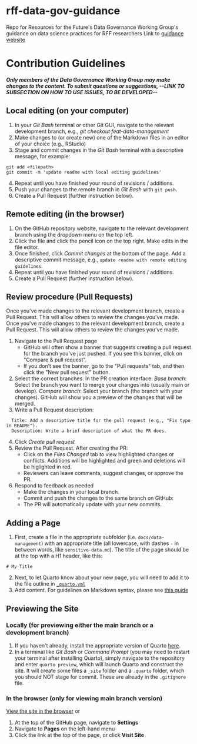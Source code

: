# rff-data-gov-guidance
Repo for Resources for the Future's Data Governance Working Group's guidance on data science practices for RFF researchers
Link to [guidance website](https://alexandra-thompson-dc.github.io/rff-data-gov-guidance/)
# Contribution Guidelines
***Only members of the Data Governance Working Group may make changes to the content. To submit questions or suggestions, --LINK TO SUBSECTION ON HOW TO USE ISSUES, TO BE DEVELOPED--***
## Local editing (on your computer)

1. In your _Git Bash_ terminal or other Git GUI, navigate to the relevant development branch, e.g., _git checkout feat-data-management_
2. Make changes to (or create new) one of the Markdown files in an editor of your choice (e.g., RStudio)
3. Stage and commit changes in the _Git Bash_ terminal with a descriptive message, for example:
```
git add <filepath>
git commit -m 'update readme with local editing guidelines'
```
4. Repeat until you have finished your round of revisions / additions.
5. Push your changes to the remote branch in _Git Bash_ with `git push`.
6. Create a Pull Request (further instruction below).

## Remote editing (in the browser)
1. On the GitHub repository website, navigate to the relevant development branch using the dropdown menu on the top left.
2. Click the file and click the pencil icon on the top right. Make edits in the file editor.
3. Once finished, click *Commit changes* at the bottom of the page. Add a descriptive commit message, e.g., `update readme with remote editing guidelines`.
4. Repeat until you have finished your round of revisions / additions.
5. Create a Pull Request (further instruction below).

## Review procedure (Pull Requests)
Once you've made changes to the relevant development branch, create a Pull Request. This will allow others to review the changes you've made.
Once you've made changes to the relevant development branch, create a Pull Request. This will allow others to review the changes you've made.

1. Navigate to the Pull Request page
   - GitHub will often show a banner that suggests creating a pull request for the branch you've just pushed. If you see this banner, click on "Compare & pull request".
   - If you don’t see the banner, go to the "Pull requests" tab, and then click the "New pull request" button.
2. Select the correct branches. In the PR creation interface:
_Base branch_: Select the branch you want to merge your changes into (usually main or develop).
_Compare branch_: Select your branch (the branch with your changes).
GitHub will show you a preview of the changes that will be merged.
3. Write a Pull Request description:
```
  Title: Add a descriptive title for the pull request (e.g., "Fix typo in README").
  Description: Write a brief description of what the PR does.
```
4. Click *Create pull request*
5. Review the Pull Request. After creating the PR:
   - Click on the *Files Changed* tab to view highlighted changes or conflicts. Additions will be highlighted and green and deletions will be higlighted in red.
   - Reviewers can leave comments, suggest changes, or approve the PR.
6. Respond to feedback as needed
   - Make the changes in your local branch.
   - Commit and push the changes to the same branch on GitHub:
   - The PR will automatically update with your new commits.


## Adding a Page
1. First, create a file in the appropriate subfolder (i.e. `docs/data-management`) with an appropriate title (all lowercase, with dashes `-` in between words, like `sensitive-data.md`).  The title of the page should be at the top with a H1 header, like this:
```
# My Title
```  
2. Next, to let Quarto know about your new page, you will need to add it to the file outline in [`_quarto.yml`](_quarto.yml)
3. Add content.  For guidelines on Markdown syntax, please see [this guide](https://www.markdownguide.org/basic-syntax/)

## Previewing the Site
### Locally (for previewing either the main branch or a development branch)
1. If you haven't already, install the appropriate version of Quarto [here](https://quarto.org/docs/get-started/).
2. In a terminal like _Git Bash_ or _Command Prompt_ (you may need to restart your terminal after installing Quarto), simply navigate to the repository and enter `quarto preview`, which will launch Quarto and construct the site. It will create some files a `_site` folder and a `.quarto` folder, which you should NOT stage for commit.  These are already in the `.gitignore` file.
### In the browser (only for viewing main branch version)
[View the site in the browser](https://alexandra-thompson-dc.github.io/rff-data-gov-guidance/)
or
1. At the top of the GitHub page, navigate to **Settings**
2. Navigate to **Pages** on the left-hand menu
3. Click the link at the top of the page, or click **Visit Site**